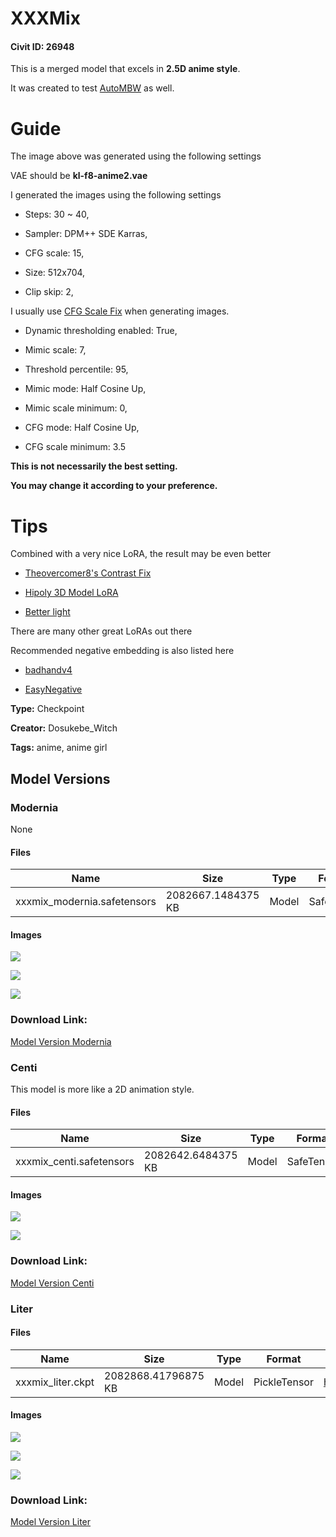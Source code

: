 # XXXMix

#### Civit ID: 26948

<p>This is a merged model that excels in <strong>2.5D anime style</strong>.</p><p>It was created to test <a target="_blank" rel="ugc" href="https://github.com/Xerxemi/sdweb-auto-MBW">AutoMBW</a> as well.</p><h1></h1><h1>Guide</h1><p>The image above was generated using the following settings</p><p></p><p>VAE should be <strong>kl-f8-anime2.vae</strong></p><p></p><p>I generated the images using the following settings</p><ul><li><p>Steps: 30 ~ 40,</p></li><li><p>Sampler: DPM++ SDE Karras,</p></li><li><p>CFG scale: 15,</p></li><li><p>Size: 512x704,</p></li><li><p>Clip skip: 2,</p></li></ul><p></p><p>I usually use <a target="_blank" rel="ugc" href="https://github.com/mcmonkeyprojects/sd-dynamic-thresholding">CFG Scale Fix</a> when generating images.</p><ul><li><p>Dynamic thresholding enabled: True,</p></li><li><p>Mimic scale: 7,</p></li><li><p>Threshold percentile: 95,</p></li><li><p>Mimic mode: Half Cosine Up,</p></li><li><p>Mimic scale minimum: 0,</p></li><li><p>CFG mode: Half Cosine Up,</p></li><li><p>CFG scale minimum: 3.5</p></li></ul><p></p><p><strong>This is not necessarily the best setting.</strong></p><p><strong>You may change it according to your preference.</strong></p><p></p><h1>Tips</h1><p>Combined with a very nice LoRA, the result may be even better</p><ul><li><p><a target="_blank" rel="ugc" href="https://civitai.com/models/8765/theovercomer8s-contrast-fix-sd15sd21-768">Theovercomer8's Contrast Fix</a></p></li><li><p><a target="_blank" rel="ugc" href="https://civitai.com/models/8730/hipoly-3d-model-lora">Hipoly 3D Model LoRA</a></p></li><li><p><a target="_blank" rel="ugc" href="https://civitai.com/models/33589/better-light">Better light</a></p></li></ul><p>There are many other great LoRAs out there</p><p></p><p>Recommended negative embedding is also listed here</p><ul><li><p><a rel="ugc" href="https://civitai.com/models/16993/badhandv4-animeillustdiffusion">badhandv4</a></p></li><li><p><a rel="ugc" href="https://civitai.com/models/7808/easynegative">EasyNegative</a></p></li></ul><p></p><p></p>

**Type:** Checkpoint

**Creator:** Dosukebe_Witch

**Tags:** anime, anime girl

## Model Versions

### Modernia

None

#### Files

| Name | Size | Type | Format | Download Url | AutoV1 | AutoV2 | SHA256 | CRC32 | BLAKE3 |
| --- | --- | --- | --- | --- | --- | --- | --- | --- | --- |
| xxxmix_modernia.safetensors | 2082667.1484375 KB | Model | SafeTensor | https://civitai.com/api/download/models/44177 | 97468D37 | C46CCEF059 | C46CCEF059A45A3C22786520EF8B4F930972E87C24605FED6E7B61C495D12F68 | 3D9B2428 | 911D3E774B5739DBD2C1BA95FF262138E5F6014BE380C24DB0EA397B3FA0B576 |

#### Images

<p><img src="https://image.civitai.com/xG1nkqKTMzGDvpLrqFT7WA/5b09bdd7-f65b-478c-846c-003186504e00/width=450/482197.jpeg" /></p>

<p><img src="https://image.civitai.com/xG1nkqKTMzGDvpLrqFT7WA/41865636-3f26-4af0-8645-d76536320800/width=450/482192.jpeg" /></p>

<p><img src="https://image.civitai.com/xG1nkqKTMzGDvpLrqFT7WA/591a7dae-52db-42ac-f3d0-eb6f2299ef00/width=450/482193.jpeg" /></p>

### Download Link:

[Model Version Modernia](https://civitai.com/api/download/models/44177)

### Centi

<p>This model is more like a 2D animation style.</p>

#### Files

| Name | Size | Type | Format | Download Url | AutoV1 | AutoV2 | SHA256 | CRC32 | BLAKE3 |
| --- | --- | --- | --- | --- | --- | --- | --- | --- | --- |
| xxxmix_centi.safetensors | 2082642.6484375 KB | Model | SafeTensor | https://civitai.com/api/download/models/37447 | 67DCB2DE | B167EF0250 | B167EF02503E1FFD3FE9D6C156062DD26CDCB3AEFFA6F39BAD46C3C77DDB9D23 | B0DBC6E6 | 31955D31D50E43CBE236DF378D244C2A72C32288D25F56647FA65E5D41F08D99 |

#### Images

<p><img src="https://image.civitai.com/xG1nkqKTMzGDvpLrqFT7WA/504c510b-0aa1-4f18-fd0c-37f05fbd0900/width=450/426157.jpeg" /></p>

<p><img src="https://image.civitai.com/xG1nkqKTMzGDvpLrqFT7WA/618ebec4-a3b0-42fc-bdd5-aeed3c074a00/width=450/426159.jpeg" /></p>

### Download Link:

[Model Version Centi](https://civitai.com/api/download/models/37447)

### Liter

<p></p>

#### Files

| Name | Size | Type | Format | Download Url | AutoV1 | AutoV2 | SHA256 | CRC32 | BLAKE3 |
| --- | --- | --- | --- | --- | --- | --- | --- | --- | --- |
| xxxmix_liter.ckpt | 2082868.41796875 KB | Model | PickleTensor | https://civitai.com/api/download/models/32255 | 7D0F40EA | 7FC51F80D5 | 7FC51F80D5B188C980CD1ACF4A173B1947888C656A33FEA9B5358125787225B0 | 397F6B34 | EBB9ECE84EAC706289B636306A351E29BD0B653168B57153104CF9144EF2E799 |

#### Images

<p><img src="https://image.civitai.com/xG1nkqKTMzGDvpLrqFT7WA/b1f5affd-e5bf-4dc9-2122-9ebccf25cb00/width=450/367312.jpeg" /></p>

<p><img src="https://image.civitai.com/xG1nkqKTMzGDvpLrqFT7WA/e492fbca-99e0-4626-a9b5-01c8f84c3400/width=450/367314.jpeg" /></p>

<p><img src="https://image.civitai.com/xG1nkqKTMzGDvpLrqFT7WA/878e5173-09f4-4959-0103-8984c9d9c700/width=450/367313.jpeg" /></p>

### Download Link:

[Model Version Liter](https://civitai.com/api/download/models/32255)


